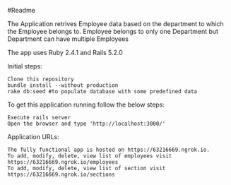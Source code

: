 #Readme

The Application retrives Employee data based on the department to which the Employee belongs to.
Employee belongs to only one Department but Department can have multiple Employees


The app uses Ruby 2.4.1 and Rails 5.2.0

Initial steps:

    Clone this repository
    bundle install --without production
    rake db:seed #to populate database with some predefined data

To get this application running follow the below steps:

    Execute rails server
    Open the browser and type 'http://localhost:3000/'

Application URLs:

    The fully functional app is hosted on https://63216669.ngrok.io.
    To add, modify, delete, view list of employees visit https://63216669.ngrok.io/employees
    To add, modify, delete, view list of section visit https://63216669.ngrok.io/sections
